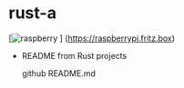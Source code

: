 # rust-a
 [![raspberry](https://raspberrypi.fritz.box/favicon.ico) ] (https://raspberrypi.fritz.box)
 
* README from Rust projects  


  github README.md



